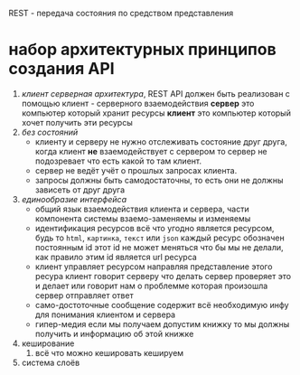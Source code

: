 
REST - передача состояния по средством представления
# набор архитектурных принципов создания API
1. *клиент серверная архитектура*, 
	REST API должен быть реализован с помощью клиент - серверного взаемодействия
   **сервер** это компьютер который хранит ресурсы
   **клиент** это компьютер который хочет получить эти ресурсы
2. *без состояний*
	- клиенту и серверу не нужно отслеживать состояние друг друга, когда клиент **не** взаемодействует с сервером то сервер не подозревает что есть какой то там клиент. 
	- сервер не ведёт учёт о прошлых запросах клиента.
	- запросы должны быть самодостаточны, то есть они не должны зависеть от друг друга
3. *единообразие интерфейса*
	- общий язык взаемодействия клиента и сервера, части компонента системы взаемо-заменяемы и изменяемы
	-  идентификация ресурсов
		всё что угодно является ресурсом, будь то `html`, `картинка`, `текст` или `json` 
		каждый ресурс обозначен постоянным id этот id не может меняться что бы мы не делали, как правило этим id является url ресурса
	- клиент управляет ресурсом направляя представление этого ресура
		клиент говорит серверу что делать
		сервер проверяет это и делает или говорит нам о проблемме которая произошла	
		сервер отправляет ответ
	- само-достоточные сообщение
		содержит всё необходимую инфу для понимания клиентом и сервера
	-  гипер-медия
		если мы получаем допустим книжку то мы должны получить и информацию об этой книжке
4. кеширование
	1. всё что можно кешировать кешируем
5. система слоёв
	
